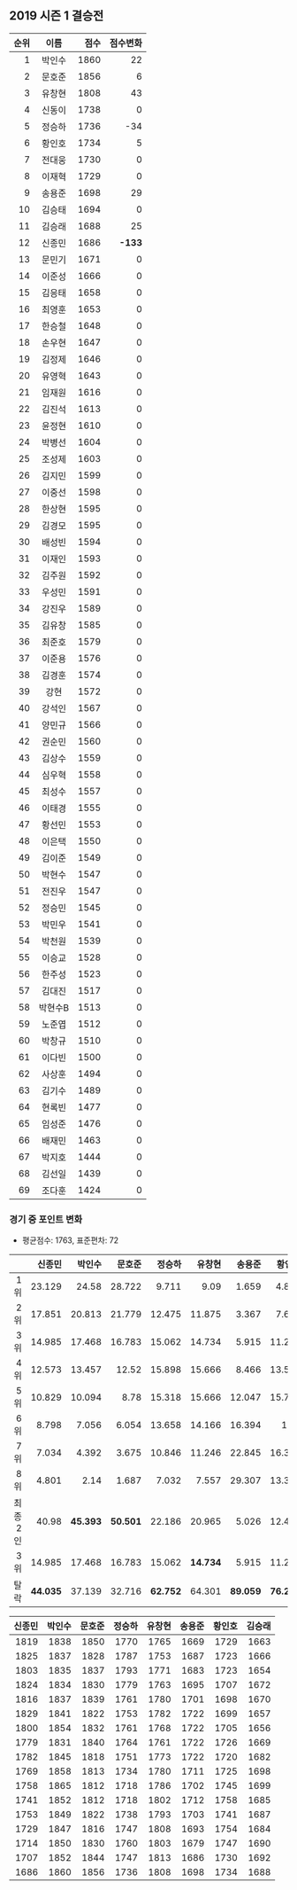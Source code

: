 ## 2019 시즌 1 결승전

| 순위 | 이름 | 점수 | 점수변화 |
|---:|:---:|---:|---:|
|  1 |   박인수 | 1860 |   22 |
|  2 |   문호준 | 1856 |    6 |
|  3 |   유창현 | 1808 |   43 |
|  4 |   신동이 | 1738 |    0 |
|  5 |   정승하 | 1736 |  -34 |
|  6 |   황인호 | 1734 |    5 |
|  7 |   전대웅 | 1730 |    0 |
|  8 |   이재혁 | 1729 |    0 |
|  9 |   송용준 | 1698 |   29 |
| 10 |   김승태 | 1694 |    0 |
| 11 |   김승래 | 1688 |   25 |
| 12 |   신종민 | 1686 | __-133__ |
| 13 |   문민기 | 1671 |    0 |
| 14 |   이준성 | 1666 |    0 |
| 15 |   김응태 | 1658 |    0 |
| 16 |   최영훈 | 1653 |    0 |
| 17 |   한승철 | 1648 |    0 |
| 18 |   손우현 | 1647 |    0 |
| 19 |   김정제 | 1646 |    0 |
| 20 |   유영혁 | 1643 |    0 |
| 21 |   임재원 | 1616 |    0 |
| 22 |   김진석 | 1613 |    0 |
| 23 |   윤정현 | 1610 |    0 |
| 24 |   박병선 | 1604 |    0 |
| 25 |   조성제 | 1603 |    0 |
| 26 |   김지민 | 1599 |    0 |
| 27 |   이중선 | 1598 |    0 |
| 28 |   한상현 | 1595 |    0 |
| 29 |   김경모 | 1595 |    0 |
| 30 |   배성빈 | 1594 |    0 |
| 31 |   이재인 | 1593 |    0 |
| 32 |   김주원 | 1592 |    0 |
| 33 |   우성민 | 1591 |    0 |
| 34 |   강진우 | 1589 |    0 |
| 35 |   김유창 | 1585 |    0 |
| 36 |   최준호 | 1579 |    0 |
| 37 |   이준용 | 1576 |    0 |
| 38 |   김경훈 | 1574 |    0 |
| 39 |     강현 | 1572 |    0 |
| 40 |   강석인 | 1567 |    0 |
| 41 |   양민규 | 1566 |    0 |
| 42 |   권순민 | 1560 |    0 |
| 43 |   김상수 | 1559 |    0 |
| 44 |   심우혁 | 1558 |    0 |
| 45 |   최성수 | 1557 |    0 |
| 46 |   이태경 | 1555 |    0 |
| 47 |   황선민 | 1553 |    0 |
| 48 |   이은택 | 1550 |    0 |
| 49 |   김이준 | 1549 |    0 |
| 50 |   박현수 | 1547 |    0 |
| 51 |   전진우 | 1547 |    0 |
| 52 |   정승민 | 1545 |    0 |
| 53 |   박민우 | 1541 |    0 |
| 54 |   박천원 | 1539 |    0 |
| 55 |   이승교 | 1528 |    0 |
| 56 |   한주성 | 1523 |    0 |
| 57 |   김대진 | 1517 |    0 |
| 58 |  박현수B | 1513 |    0 |
| 59 |   노준엽 | 1512 |    0 |
| 60 |   박창규 | 1510 |    0 |
| 61 |   이다빈 | 1500 |    0 |
| 62 |   사상훈 | 1494 |    0 |
| 63 |   김기수 | 1489 |    0 |
| 64 |   현록빈 | 1477 |    0 |
| 65 |   임성준 | 1476 |    0 |
| 66 |   배재민 | 1463 |    0 |
| 67 |   박지호 | 1444 |    0 |
| 68 |   김선일 | 1439 |    0 |
| 69 |   조다훈 | 1424 |    0 |


### 경기 중 포인트 변화

* 평균점수: 1763, 표준편차: 72

|  | 신종민 | 박인수 | 문호준 | 정승하 | 유창현 | 송용준 | 황인호 | 김승래 |
|---:|---:|---:|---:|---:|---:|---:|---:|---:|
| 1위 | 23.129 | 24.58 | 28.722 | 9.711 | 9.09 | 1.659 | 4.861 | 1.498 |
| 2위 | 17.851 | 20.813 | 21.779 | 12.475 | 11.875 | 3.367 | 7.627 | 2.902 |
| 3위 | 14.985 | 17.468 | 16.783 | 15.062 | 14.734 | 5.915 | 11.289 | 5.579 |
| 4위 | 12.573 | 13.457 | 12.52 | 15.898 | 15.666 | 8.466 | 13.585 | 8.217 |
| 5위 | 10.829 | 10.094 | 8.78 | 15.318 | 15.666 | 12.047 | 15.796 | 11.615 |
| 6위 | 8.798 | 7.056 | 6.054 | 13.658 | 14.166 | 16.394 | 17.1 | 16.326 |
| 7위 | 7.034 | 4.392 | 3.675 | 10.846 | 11.246 | 22.845 | 16.364 | 22.642 |  
| 8위 | 4.801 | 2.14 | 1.687 | 7.032 | 7.557 | 29.307 | 13.378 | 31.221 |
| 최종 2인 | 40.98 | __45.393__ | __50.501__ | 22.186 | 20.965 | 5.026 | 12.488 | 4.4 |
| 3위 | 14.985 | 17.468 | 16.783 | 15.062 | __14.734__ | 5.915 | 11.289 | 5.579 |
| 탈락 | __44.035__ | 37.139 | 32.716 | __62.752__ | 64.301 | __89.059__ | __76.223__ | __90.021__ |

|    신종민 |    박인수 |    문호준 |    정승하 |    유창현 |    송용준 |    황인호 |    김승래 |
| ------:| ------:| ------:| ------:| ------:| ------:| ------:| ------:|
| 1819 | 1838 | 1850 | 1770 | 1765 | 1669 | 1729 | 1663 |
| 1825 | 1837 | 1828 | 1787 | 1753 | 1687 | 1723 | 1666 |
| 1803 | 1835 | 1837 | 1793 | 1771 | 1683 | 1723 | 1654 |
| 1824 | 1834 | 1830 | 1779 | 1763 | 1695 | 1707 | 1672 |
| 1816 | 1837 | 1839 | 1761 | 1780 | 1701 | 1698 | 1670 |
| 1829 | 1841 | 1822 | 1753 | 1782 | 1722 | 1699 | 1657 |
| 1800 | 1854 | 1832 | 1761 | 1768 | 1722 | 1705 | 1656 |
| 1779 | 1831 | 1840 | 1764 | 1761 | 1722 | 1726 | 1669 |
| 1782 | 1845 | 1818 | 1751 | 1773 | 1722 | 1720 | 1682 |
| 1769 | 1858 | 1813 | 1734 | 1780 | 1711 | 1725 | 1698 |
| 1758 | 1865 | 1812 | 1718 | 1786 | 1702 | 1745 | 1699 |
| 1741 | 1852 | 1812 | 1718 | 1802 | 1712 | 1758 | 1685 |
| 1753 | 1849 | 1822 | 1738 | 1793 | 1703 | 1741 | 1687 |
| 1729 | 1847 | 1816 | 1747 | 1808 | 1693 | 1754 | 1684 |
| 1714 | 1850 | 1830 | 1760 | 1803 | 1679 | 1747 | 1690 |
| 1707 | 1852 | 1844 | 1747 | 1813 | 1686 | 1730 | 1692 |
| 1686 | 1860 | 1856 | 1736 | 1808 | 1698 | 1734 | 1688 |
